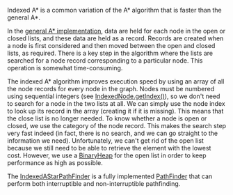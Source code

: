 Indexed A* is a common variation of the A* algorithm that is faster than the general A*.

In the [general A* implementation](https://github.com/libgdx/gdx-ai/wiki/A*#pseudocode), data are held for each node in the open or closed lists, and these data are held as a record. Records are created when a node is first considered and then moved between the open and closed lists, as required. There is a key step in the algorithm where the lists are searched for a node record corresponding to a particular node. This operation is somewhat time-consuming.

The indexed A* algorithm improves execution speed by using an array of all the node records for every node in the graph. Nodes must be numbered using sequential integers (see [IndexedNode.getIndex()](http://libgdx.badlogicgames.com/gdx-ai/docs/com/badlogic/gdx/ai/pfa/indexed/IndexedNode.html#getIndex--)), so we don't need to search for a node in the two lists at all. We can simply use the node index to look up its record in the array (creating it if it is missing). This means that the close list is no longer needed. To know whether a node is open or closed, we use the category of the node record. This makes the search step very fast indeed (in fact, there is no search, and we can go straight to the information we need). Unfortunately, we can't get rid of the open list because we still need to be able to retrieve the element with the lowest cost. However, we use a [BinaryHeap](http://libgdx.badlogicgames.com/nightlies/docs/api/com/badlogic/gdx/utils/BinaryHeap.html) for the open list in order to keep performance as high as possible.

The [IndexedAStarPathFinder](http://libgdx.badlogicgames.com/gdx-ai/docs/com/badlogic/gdx/ai/pfa/indexed/IndexedAStarPathFinder.html) is a fully implemented [PathFinder](http://libgdx.badlogicgames.com/gdx-ai/docs/com/badlogic/gdx/ai/pfa/PathFinder.html) that can perform both interruptible and non-interruptible pathfinding.